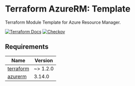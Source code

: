 <!-- BEGIN_TF_DOCS -->
# Terraform AzureRM: Template

Terraform Module Template for Azure Resource Manager.

[![Terraform Docs](https://github.com/fr-platform/terraform-azurerm-template/actions/workflows/terraform-docs.yml/badge.svg)](https://github.com/fr-platform/terraform-azurerm-template/actions/workflows/terraform-docs.yml)
[![Checkov](https://github.com/fr-platform/terraform-azurerm-template/actions/workflows/checkov.yml/badge.svg)](https://github.com/fr-platform/terraform-azurerm-template/actions/workflows/checkov.yml)

## Requirements

| Name | Version |
|------|---------|
| <a name="requirement_terraform"></a> [terraform](#requirement\_terraform) | ~> 1.2.0 |
| <a name="requirement_azurerm"></a> [azurerm](#requirement\_azurerm) | 3.14.0 |
<!-- END_TF_DOCS -->